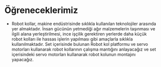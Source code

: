# Öğreneceklerimiz

-  Robot kollar, makine endüstrisinde sıklıkla kullanılan teknolojiler arasında yer almaktadır. İnsan gücünün yetmediği ağır malzemelerin taşınması ve ilgili alana yerleştirilmesi, ince işçilik gerektiren yerlerde daha küçük robot kolları ile hassas işlerin yapılması gibi amaçlarla sıklıkla kullanılmaktadır. Set içerisinde bulunan Robot kol platformu ve servo motorları kullanarak robot kollarının çalışma mantığını anlayacağız ve set içerisindeki servo motorları kullanarak robot kolunun montajını yapacağız. 

